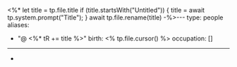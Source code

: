 <%*
let title = tp.file.title
if (title.startsWith("Untitled")) {
title = await tp.system.prompt("Title");
}
await tp.file.rename(title)
-%>---
type: people
aliases: 
- "@ <%* tR += title %>"
birth: <% tp.file.cursor() %>
occupation: []
---
- 
